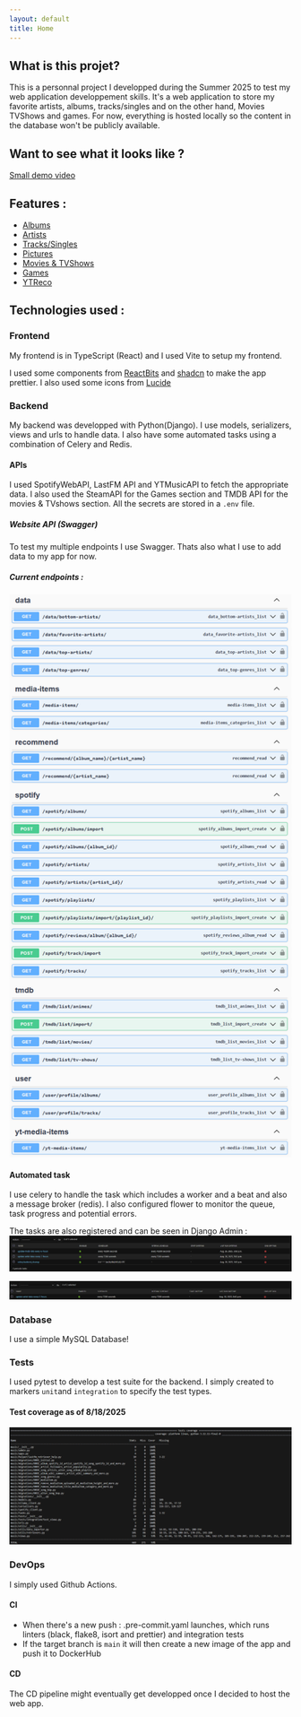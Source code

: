 ```yaml
---
layout: default
title: Home
---
```


## What is this projet?

This is a personnal project I developped during the Summer 2025 to test my web application developpement skills.
It's a web application to store my favorite artists, albums, tracks/singles and on the other hand, Movies TVShows and games.
For now, everything is hosted locally so the content in the database won't be publicly available.

## Want to see what it looks like ?

[Small demo video](https://youtu.be/SeaWwgdMCVc)

## Features :

- [Albums](albums/albums.md)
- [Artists](artists/artists.md)
- [Tracks/Singles](tracks/tracks.md)
- [Pictures](pictures/pictures.md)
- [Movies & TVShows](media/media.md)
- [Games](games/games.md)
- [YTReco](ytReco/ytReco.md)

## Technologies used :

### Frontend

My frontend is in TypeScript (React) and I used Vite to setup my frontend.

I used some components from [ReactBits](https://github.com/DavidHDev/react-bits) and [shadcn](https://github.com/shadcn-ui/ui) to make the app prettier.
I also used some icons from [Lucide](https://lucide.dev/icons/)

### Backend

My backend was developped with Python(Django). I use models, serializers, views and urls to handle data.
I also have some automated tasks using a combination of Celery and Redis.

#### APIs

I used SpotifyWebAPI, LastFM API and YTMusicAPI to fetch the appropriate data.
I also used the SteamAPI for the Games section and TMDB API for the movies & TVshows section.
All the secrets are stored in a `.env` file.

##### Website API (Swagger)

To test my multiple endpoints I use Swagger. Thats also what I use to add data to my app for now.

##### Current endpoints :

![alt text](endpoints.png)

#### Automated task

I use celery to handle the task which includes a worker and a beat and also a message broker (redis).
I also configured flower to monitor the queue, task progress and potential errors.

The tasks are also registered and can be seen in Django Admin :
![alt text](autoTasks.png)

![alt text](cron.png)

### Database

I use a simple MySQL Database!

### Tests

I used pytest to develop a test suite for the backend. I simply created to markers `unit`and `integration` to specify the test types.

#### Test coverage as of 8/18/2025

![alt text](test_coverage.png)

### DevOps

I simply used Github Actions.

#### CI

- When there's a new push : .pre-commit.yaml launches, which runs linters (black, flake8, isort and prettier) and integration tests
- If the target branch is `main` it will then create a new image of the app and push it to DockerHub

#### CD

The CD pipeline might eventually get developped once I decided to host the web app.
